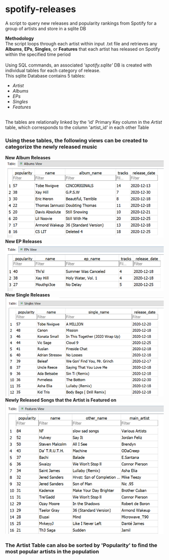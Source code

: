 # spotify-releases
A script to query new releases and popularity rankings from Spotify for a group of artists and store in a sqlite DB

<b>Methodology</b><br/>
The script loops through each artist within input .txt file and retrieves any <b>Albums</b>, <b>EPs</b>, <b>Singles</b>, or <b>Features</b> that each artist has released on Spotify within the specified time period<br/>
<br/>
Using SQL commands, an associated <i>'spotify.sqlite'</i> DB is created with individual tables for each category of release.<br/>
This sqlite Database contains 5 tables: 
- <i>Artist</i>
- <i>Albums</i>
- <i>EPs</i>
- <i>Singles</i>
- <i>Features</i>
<br/>
The tables are relationally linked by the 'id' Primary Key column in the <i>Artist</i> table, which corresponds to the column 'artist_id' in each other Table

### Using these tables, the following views can be created to categorize the newly released music
<b>New Album Releases</b><br/>
![AlbumsView](https://github.com/Ben-Tiemeyer/spotify-releases/blob/master/images/albums_view.png)<br/>
<b>New EP Releases</b><br/>
![EPsView](https://github.com/Ben-Tiemeyer/spotify-releases/blob/master/images/eps_view.png)<br/>
<b>New Single Releases</b><br/>
![SinglesView](https://github.com/Ben-Tiemeyer/spotify-releases/blob/master/images/singles_view.png)<br/>
<b>Newly Released Songs that the Artist is Featured on</b><br/>
![FeaturesView](https://github.com/Ben-Tiemeyer/spotify-releases/blob/master/images/features_view.png)<br/>

### The Artist Table can also be sorted by 'Popularity' to find the most popular artists in the population

  
